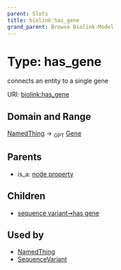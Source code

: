 ```yaml
---
parent: Slots
title: biolink:has_gene
grand_parent: Browse Biolink-Model
---
```


# Type: has_gene


connects an entity to a single gene

URI: [biolink:has_gene](https://w3id.org/biolink/vocab/has_gene)

## Domain and Range

[NamedThing](NamedThing.md) ->  <sub>OPT</sub> [Gene](Gene.md)

## Parents

 *  is_a: [node property](node_property.md)

## Children

 *  [sequence variant➞has gene](sequence_variant_has_gene.md)

## Used by

 * [NamedThing](NamedThing.md)
 * [SequenceVariant](SequenceVariant.md)
